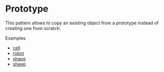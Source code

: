 # Prototype

This pattern allows to copy an existing object from a prototype instead of creating one from scratch.

Examples

* [cell](cell/CellUnitTests.cs)
* [robot](robot/RobotUnitTests.cs)
* [shape](shape/ShapeUnitTests.cs)
* [sheep](sheep/SheepUnitTests.cs)
